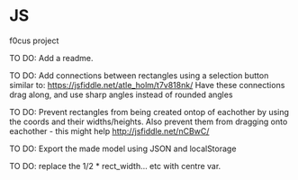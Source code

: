 # JS
f0cus project

TO DO: Add a readme. 


TO DO: Add connections between rectangles using a selection button similar to: https://jsfiddle.net/atle_holm/t7v818nk/
Have these connections drag along, and use sharp angles instead of rounded angles


TO DO: Prevent rectangles from being created ontop of eachother by using the coords and their widths/heights. 
Also prevent them from dragging onto eachother - this might help
http://jsfiddle.net/nCBwC/

TO DO: Export the made model using JSON and localStorage
 
TO DO: replace the 1/2 * rect_width... etc with centre var. 
